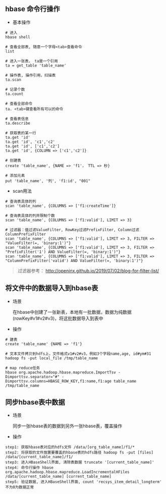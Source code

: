 ## hbase 命令行操作
- 基本操作
```shell
# 进入
hbase shell

# 查看全部表, 随意一个字母<tab>查看命令
list

# 进入一张表， ta是一个引用
ta = get_table 'table_name'

# 操作表, 操作引用，扫描表
ta.scan 

# 记录个数
ta.count

# 查看全部命令
ta. <tab>键查看所有可以的命令

# 查看表信息
ta.describe

# 获取表的某一行
ta.get 'id'
ta.get 'id', 'c1','c2'
ta.get 'id', ['c1','c2']
ta.get 'id', {COLUMN => ['c1','c2']}

# 创建表
create 'table_name', {NAME => 'f1'， TTL => 秒}

# 添加元素
put 'table_name', '列', 'f1:id', "001"
```

- scan用法
```shell
# 查询表具体的列
scan 'table_name', {COLUMNS => ['f1:createTime']}

# 查询表具体的列并限制个数
scan 'table_name', {COLUMNS => ['f1:valid'], LIMIT => 3}

# 过滤器：值过滤ValueFilter, RowKey过滤PrefixFilter, Column过滤ColumnPrefixFilter
scan 'table_name', {COLUMNS => ['f1:valid'], LIMIT => 3, FILTER => "ValueFilter(=, 'binary:1')"}
scan 'table_name', {COLUMNS => ['f1:valid'], LIMIT => 3, FILTER => "PrefixFilter('1') AND ValueFilter(=, 'binary:1')"}
scan 'table_name', {COLUMNS => ['f1:valid'], LIMIT => 3, FILTER => "ColumnPrefixFilter('valid') AND ValueFilter(=, 'binary:1')"}  
```
> 过滤器参考： http://openinx.github.io/2019/07/02/blog-for-filter-list/


## 将文件中的数据导入到hbase表

- 场景
  
  在hbase中创建了一张新表，本地有一批数据，数据为纯数据(rowKey#v1#v2#v3)，将这批数据导入到表中
- 操作
```shell
# 建表
create 'table_name' {NAME => 'f1'}

# 文本文件拷贝到hdfs上，文件格式v1#v2#v3，例如3个字段name,age, id#ym#31
hadoop fs -put local_file /tmp/table_name

# map reduce任务
hbase org.apache.hadoop.hbase.mapreduce.ImportTsv -Dimporttsv.separator="#" -Dimporttsv.columns=HBASE_ROW_KEY,f1:name,f1:age table_name /tmp/table_name
```

## 同步hbase表中数据
- 场景
  
  同步一张hbase表的数据到另外一张hbase表，覆盖操作
- 操作
```shell
step1: 获取hbase表对应的hdfs文件 /data/[org_table_name]/f1/*
step2: 将获取的文件放置要覆盖的hbase表的hdfs路径 hadoop fs -put [files] /data/[current_table_name]/f1/
step3: 进入HBaseShell界面, 清除表数据 truncate '[current_table_name]'
step4: 命令行操作 hbase org.apache.hadoop.hbase.mapreduce.LoadIncrementalHFiles /data/[current_table_name] [current_table_name]
step5: 验证数据, 进入HBaseShell界面, count 'recsys_item_detail_longterm' 不为0为数据正常
```
